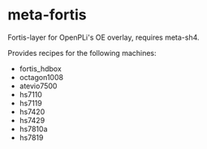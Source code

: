 # meta-fortis
Fortis-layer for OpenPLi's OE overlay, requires meta-sh4.

Provides recipes for the following machines:
- fortis_hdbox
- octagon1008
- atevio7500
- hs7110
- hs7119
- hs7420
- hs7429
- hs7810a
- hs7819

